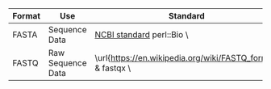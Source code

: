 | Format | Use | Standard | Validator | 
| ------ | ----- | ----- | ----- | 
| FASTA | Sequence Data | [NCBI standard](https://blast.ncbi.nlm.nih.gov/Blast.cgi?CMD=Web&PAGE_TYPE=BlastDocs&DOC_TYPE=BlastHelp)  perl::Bio \\
| FASTQ | Raw Sequence Data | \url{https://en.wikipedia.org/wiki/FASTQ_format} & fastqx \\